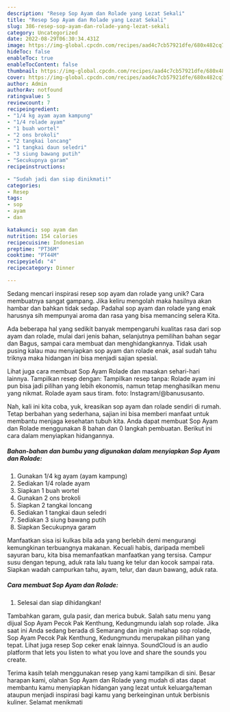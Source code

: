 ```yaml
---
description: "Resep Sop Ayam dan Rolade yang Lezat Sekali"
title: "Resep Sop Ayam dan Rolade yang Lezat Sekali"
slug: 386-resep-sop-ayam-dan-rolade-yang-lezat-sekali
category: Uncategorized
date: 2022-08-29T06:30:34.431Z
image: https://img-global.cpcdn.com/recipes/aad4c7cb57921dfe/680x482cq70/sop-ayam-dan-rolade-foto-resep-utama.jpg
hideToc: false
enableToc: true
enableTocContent: false
thumbnail: https://img-global.cpcdn.com/recipes/aad4c7cb57921dfe/680x482cq70/sop-ayam-dan-rolade-foto-resep-utama.jpg
cover: https://img-global.cpcdn.com/recipes/aad4c7cb57921dfe/680x482cq70/sop-ayam-dan-rolade-foto-resep-utama.jpg
author: Admin
authorAv: notfound
ratingvalue: 5
reviewcount: 7
recipeingredient:
- "1/4 kg ayam ayam kampung"
- "1/4 rolade ayam"
- "1 buah wortel"
- "2 ons brokoli"
- "2 tangkai loncang"
- "1 tangkai daun seledri"
- "3 siung bawang putih"
- "Secukupnya garam"
recipeinstructions:

- "Sudah jadi dan siap dinikmati!"
categories:
- Resep
tags:
- sop
- ayam
- dan

katakunci: sop ayam dan 
nutrition: 154 calories
recipecuisine: Indonesian
preptime: "PT36M"
cooktime: "PT44M"
recipeyield: "4"
recipecategory: Dinner

---
```





Sedang mencari inspirasi resep sop ayam dan rolade yang unik? Cara membuatnya sangat gampang. Jika keliru mengolah maka hasilnya akan hambar dan bahkan tidak sedap. Padahal sop ayam dan rolade yang enak harusnya sih mempunyai aroma dan rasa yang bisa memancing selera Kita.





Ada beberapa hal yang sedikit banyak mempengaruhi kualitas rasa dari sop ayam dan rolade, mulai dari jenis bahan, selanjutnya pemilihan bahan segar dan Bagus, sampai cara membuat dan menghidangkannya. Tidak usah pusing kalau mau menyiapkan sop ayam dan rolade enak,      asal sudah tahu triknya maka hidangan ini bisa menjadi sajian spesial.














Lihat juga cara membuat Sop Ayam Rolade dan masakan sehari-hari lainnya. Tampilkan resep dengan: Tampilkan resep tanpa: Rolade ayam ini pun bisa jadi pilihan yang lebih ekonomis, namun tetap menghasilkan menu yang nikmat. Rolade ayam saus tiram. foto: Instagram/@banususanto.






Nah, kali ini kita coba, yuk, kreasikan sop ayam dan rolade sendiri di rumah. Tetap berbahan yang sederhana, sajian ini bisa memberi manfaat untuk membantu menjaga kesehatan tubuh kita. Anda dapat membuat Sop Ayam dan Rolade menggunakan 8 bahan dan 0 langkah pembuatan. Berikut ini cara dalam menyiapkan hidangannya.

<!--inarticleads1-->

##### Bahan-bahan dan bumbu yang digunakan dalam menyiapkan Sop Ayam dan Rolade:

1. Gunakan 1/4 kg ayam (ayam kampung)
1. Sediakan 1/4 rolade ayam
1. Siapkan 1 buah wortel
1. Gunakan 2 ons brokoli
1. Siapkan 2 tangkai loncang
1. Sediakan 1 tangkai daun seledri
1. Sediakan 3 siung bawang putih
1. Siapkan Secukupnya garam


Manfaatkan sisa isi kulkas bila ada yang berlebih demi mengurangi kemungkinan terbuangnya makanan. Kecuali habis, daripada membeli sayuran baru, kita bisa memanfaatkan manfaatkan yang tersisa. Campur susu dengan tepung, aduk rata lalu tuang ke telur dan kocok sampai rata. Siapkan wadah campurkan tahu, ayam, telur, dan daun bawang, aduk rata. 

<!--inarticleads2-->

##### Cara membuat Sop Ayam dan Rolade:


1. Selesai dan siap dihidangkan!

Tambahkan garam, gula pasir, dan merica bubuk. Salah satu menu yang dijual Sop Ayam Pecok Pak Kenthung, Kedungmundu ialah sop rolade. Jika saat ini Anda sedang berada di Semarang dan ingin melahap sop rolade, Sop Ayam Pecok Pak Kenthung, Kedungmundu merupakan pilihan yang tepat. Lihat juga resep Sop ceker enak lainnya. SoundCloud is an audio platform that lets you listen to what you love and share the sounds you create. 

Terima kasih telah menggunakan resep yang kami tampilkan di sini. Besar harapan kami, olahan Sop Ayam dan Rolade yang mudah di atas dapat membantu kamu menyiapkan hidangan yang lezat untuk keluarga/teman ataupun menjadi inspirasi bagi kamu yang berkeinginan untuk berbisnis kuliner. Selamat menikmati
